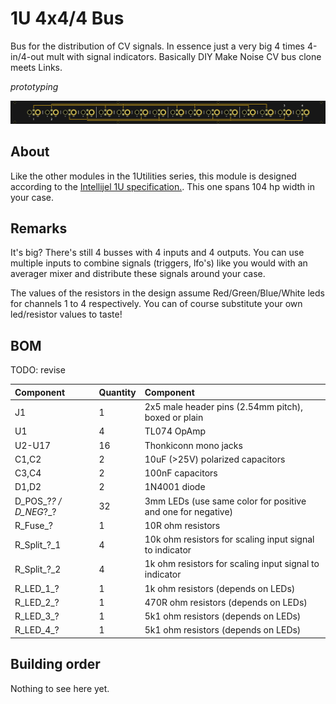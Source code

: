 # 1U 4x4/4 Bus

Bus for the distribution of CV signals. In essence just a very big 4 times 4-in/4-out mult with signal indicators. Basically DIY Make Noise CV bus clone meets Links.

*prototyping*

<img src="hardware/1u_complex_bus_panel/collateral/panel_render_jlcpcb.png" alt="Preview" >

## About

Like the other modules in the 1Utilities series, this module is designed according to the [Intellijel 1U specification.](https://intellijel.com/support/1u-technical-specifications/). This one spans 104 hp width in your case.

## Remarks

It's big? There's still 4 busses with 4 inputs and 4 outputs. You can use multiple inputs to combine signals (triggers, lfo's) like you would with an averager mixer and distribute these signals around your case.

The values of the resistors in the design assume Red/Green/Blue/White leds for channels 1 to 4 respectively. You can of course substitute your own led/resistor values to taste!

## BOM

TODO: revise

| Component | Quantity    | Component     |
| :------------- | :------------- | :------------- |
| J1 | 1 | 2x5 male header pins (2.54mm pitch), boxed or plain | 
| U1 | 4 | TL074 OpAmp |
| U2-U17 | 16 | Thonkiconn mono jacks |
| C1,C2 | 2 | 10uF (>25V) polarized capacitors |
| C3,C4 | 2 | 100nF capacitors |
| D1,D2 | 2 | 1N4001 diode|
| D_POS_?_? / D_NEG_?_? | 32 | 3mm LEDs (use same color for positive and one for negative) |
| R_Fuse_? | 1 | 10R ohm resistors |
| R_Split_?_1 | 4 | 10k ohm resistors for scaling input signal to indicator |
| R_Split_?_2 | 4 | 1k ohm resistors for scaling input signal to indicator |
| R_LED_1_? | 1 | 1k ohm resistors (depends on LEDs) |
| R_LED_2_? | 1 | 470R ohm resistors (depends on LEDs) |
| R_LED_3_? | 1 | 5k1 ohm resistors (depends on LEDs) |
| R_LED_4_? | 1 | 5k1 ohm resistors (depends on LEDs) |

## Building order

Nothing to see here yet.
